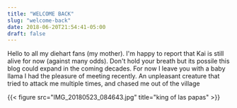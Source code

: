```yaml
---
title: "WELCOME BACK"
slug: "welcome-back"
date: 2018-06-20T21:54:41-05:00
draft: false
---
```

Hello to all my diehart fans (my mother). I'm happy to report that Kai is still alive for now (against many odds). Don't hold your breath but its possile this blog could expand in the coming decades. For now I leave you with a baby llama I had the pleasure of meeting recently. An unpleasant creature that tried to attack me multiple times, and chased me out of the village

{{< figure src="IMG_20180523_084643.jpg" title="king of las papas" >}}


